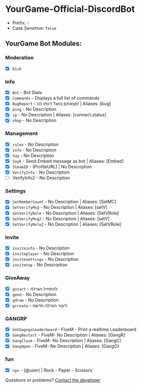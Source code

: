 # YourGame-Official-DiscordBot
- Prefix: `!`
- Case Sensitive: `false`
## YourGame Bot Modules:
### Moderation
  - [x] `Kick`
### Info
  - [x] `Bot` - Bot Stats
  - [x] `Commands` - Displays a full list of commands
  - [x] `BugReport` - מצאתם באג? דווחו לנו! | Aliases: [bug]
  - [x] `ping` - No Description
  - [x] `ip` - No Description | Aliases: [connect,status]
  - [x] `shop` - No Description
  
### Management
  - [x] `rules` - No Description
  - [x] `info` - No Description
  - [x] `Say` - No Description
  - [x] `SayE` - Send Embed message as bot | Aliases: [Embed]
  - [x] `SteamID` - (ProfileURL) | No Description
  - [x] `VerifyInfo` - No Description
  - [ ] VerifyInfo2 - No Description

### Settings
  - [x] `SetMemberCount` - No Description | Aliases: [SetMC]
  - [x] `SetVerifyMsg` - No Description | Aliases: [setV]
  - [x] `SetVerifyRole` - No Description | Aliases: [SetVRole]
  - [x] `SetVerifyMsg2` - No Description | Aliases: [setV]
  - [x] `SetVerifyRole2` - No Description | Aliases: [SetVRole]

### Invite
  - [x] `inviteinfo` - No Description
  - [x] `inviteplayer` - No Description
  - [x] `invitesettings` - No Description
  - [x] `invitetop` - No Description

### GiveAway
  - [x] `gstart` - להתחיל הגרלה
  - [x] `gend` - No Description
  - [x] `gdraw` - No Description
  - [x] `gcreate` - ליצור הגרלה חדשה

### GANGRP
  - [x] `SetGagngsLeaderboard` - FiveM - Print a realtime Leaderboard
  - [x] `GangRestart` - FiveM- No Description | Aliases: [GangR]
  - [x] `GangClose` - FiveM- No Description | Aliases: [GangC]
  - [x] `GangOpen` - FiveM- No Description | Aliases: [GangO]

### fun
  - [x] `rps` - (@user) | Rock - Paper - Scissors
 


Questions or problems? [Contact the developer](https://discord.com/users/193483116504023040)
